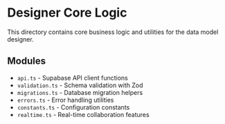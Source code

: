 # Designer Core Logic

This directory contains core business logic and utilities for the data model designer.

## Modules

- `api.ts` - Supabase API client functions
- `validation.ts` - Schema validation with Zod
- `migrations.ts` - Database migration helpers
- `errors.ts` - Error handling utilities
- `constants.ts` - Configuration constants
- `realtime.ts` - Real-time collaboration features
